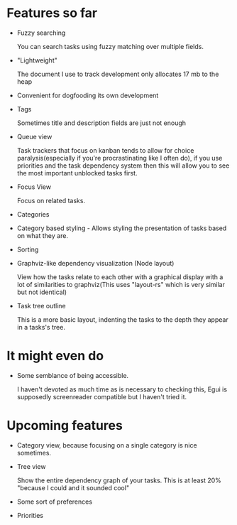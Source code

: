 
# Features so far

* Fuzzy searching

  You can search tasks using fuzzy matching over multiple fields.
* "Lightweight"

  The document I use to track development only allocates 17 mb to the heap
* Convenient for dogfooding its own development
* Tags

  Sometimes title and description fields are just not enough

* Queue view

  Task trackers that focus on kanban tends to allow for choice paralysis(especially if you're procrastinating
  like I often do), if you use priorities and the task dependency system then this will allow you
  to see the most important unblocked tasks first.

* Focus View

  Focus on related tasks.

* Categories
* Category based styling - Allows styling the presentation of tasks based on what they are.
* Sorting
* Graphviz-like dependency visualization (Node layout)

  View how the tasks relate to each other with a graphical display
  with a lot of similarities to graphviz(This uses "layout-rs" which is
  very similar but not identical)
* Task tree outline

  This is a more basic layout, indenting the tasks to the depth they
  appear in a tasks's tree.

# It might even do

* Some semblance of being accessible.

  I haven't devoted as much time as is necessary to checking this, Egui is supposedly screenreader
  compatible but I haven't tried it.

# Upcoming features

* Category view, because focusing on a single category is nice sometimes.

* Tree view

  Show the entire dependency graph of your tasks. This is at least 20% "because I could and it sounded cool"
* Some sort of preferences
* Priorities
